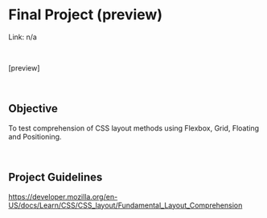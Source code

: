 # Final Project (preview)
Link: n/a

<br>

[preview]

<br>

## Objective
To test comprehension of CSS layout methods using Flexbox, Grid, Floating and Positioning.

<br>

## Project Guidelines
https://developer.mozilla.org/en-US/docs/Learn/CSS/CSS_layout/Fundamental_Layout_Comprehension